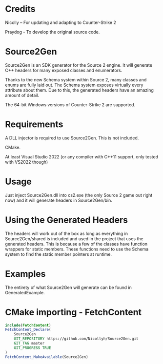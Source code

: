 # Credits
Nicolly – For updating and adapting to Counter-Strike 2

Praydog - To develop the original source code.

# Source2Gen
Source2Gen is an SDK generator for the Source 2 engine. It will generate C++ headers for many exposed classes and enumerators.

Thanks to the new Schema system within Source 2, many classes and enums are fully laid out. The Schema system exposes virtually every attribute about them. Due to this, the generated headers have an amazing amount of detail.

The 64-bit Windows versions of Counter-Strike 2 are supported.

# Requirements
A DLL injector is required to use Source2Gen. This is not included.

CMake.

At least Visual Studio 2022 (or any compiler with C++11 support, only tested with VS2022 though)

# Usage
Just inject Source2Gen.dll into cs2.exe (the only Source 2 game out right now) and it will generate headers in Source2Gen/bin.

# Using the Generated Headers
The headers will work out of the box as long as everything in Source2Gen/shared is included and used in the project that uses the generated headers. This is because a few of the classes have function wrappers for static members. These functions need to use the Schema system to find the static member pointers at runtime.

# Examples
The entirety of what Source2Gen will generate can be found in GeneratedExample.

# CMake importing - FetchContent
``` cmake
include(FetchContent)
FetchContent_Declare(
    Source2Gen
    GIT_REPOSITORY https://github.com/Nicollyh/Source2Gen.git   
    GIT_TAG master
    GIT_PROGRESS TRUE
)
FetchContent_MakeAvailable(Source2Gen)
```

